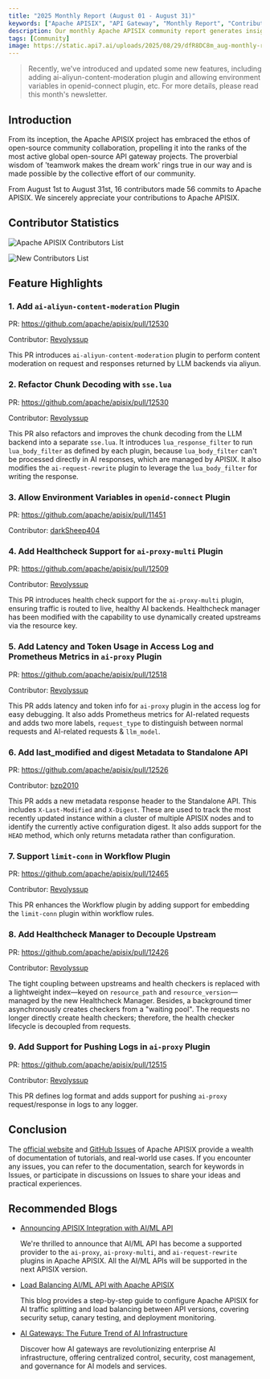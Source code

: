 ```yaml
---
title: "2025 Monthly Report (August 01 - August 31)"
keywords: ["Apache APISIX", "API Gateway", "Monthly Report", "Contributor"]
description: Our monthly Apache APISIX community report generates insights into the project's monthly developments. The reports provide a pathway into the Apache APISIX community, ensuring that you stay well-informed and actively involved.
tags: [Community]
image: https://static.api7.ai/uploads/2025/08/29/dfR8DC8m_aug-monthly-report-cover-en.webp
---
```


> Recently, we've introduced and updated some new features, including adding ai-aliyun-content-moderation plugin and allowing environment variables in openid-connect plugin, etc. For more details, please read this month's newsletter.

<!--truncate-->

## Introduction

From its inception, the Apache APISIX project has embraced the ethos of open-source community collaboration, propelling it into the ranks of the most active global open-source API gateway projects. The proverbial wisdom of 'teamwork makes the dream work' rings true in our way and is made possible by the collective effort of our community.

From August 1st to August 31st, 16 contributors made 56 commits to Apache APISIX. We sincerely appreciate your contributions to Apache APISIX.

## Contributor Statistics

![Apache APISIX Contributors List](https://static.api7.ai/uploads/2025/08/29/SWsZprNc_aug-contributor-list.webp)

![New Contributors List](https://static.api7.ai/uploads/2025/08/29/7SSxLwiC_aug-new-contributors.webp)

## Feature Highlights

### 1. Add `ai-aliyun-content-moderation` Plugin

PR: https://github.com/apache/apisix/pull/12530

Contributor: [Revolyssup](https://github.com/Revolyssup)

This PR introduces `ai-aliyun-content-moderation` plugin to perform content moderation on request and responses returned by LLM backends via aliyun.

### 2. Refactor Chunk Decoding with `sse.lua`

PR: https://github.com/apache/apisix/pull/12530

Contributor: [Revolyssup](https://github.com/Revolyssup)

This PR also refactors and improves the chunk decoding from the LLM backend into a separate `sse.lua`. It introduces `lua_response_filter` to run `lua_body_filter` as defined by each plugin, because `lua_body_filter` can't be processed directly in AI responses, which are managed by APISIX. It also modifies the `ai-request-rewrite` plugin to leverage the `lua_body_filter` for writing the response.

### 3. Allow Environment Variables in `openid-connect` Plugin

PR: https://github.com/apache/apisix/pull/11451

Contributor: [darkSheep404](https://github.com/darkSheep404)

### 4. Add Healthcheck Support for `ai-proxy-multi` Plugin

PR: https://github.com/apache/apisix/pull/12509

Contributor: [Revolyssup](https://github.com/Revolyssup)

This PR introduces health check support for the `ai-proxy-multi` plugin, ensuring traffic is routed to live, healthy AI backends. Healthcheck manager has been modified with the capability to use dynamically created upstreams via the resource key.

### 5. Add Latency and Token Usage in Access Log and Prometheus Metrics in `ai-proxy` Plugin

PR: https://github.com/apache/apisix/pull/12518

Contributor: [Revolyssup](https://github.com/Revolyssup)

This PR adds latency and token info for `ai-proxy` plugin in the access log for easy debugging. It also adds Prometheus metrics for AI-related requests and adds two more labels, `request_type` to distinguish between normal requests and AI-related requests & `llm_model`.

### 6. Add last_modified and digest Metadata to Standalone API

PR: https://github.com/apache/apisix/pull/12526

Contributor: [bzp2010](https://github.com/bzp2010)

This PR adds a new metadata response header to the Standalone API. This includes `X-Last-Modified` and `X-Digest`. These are used to track the most recently updated instance within a cluster of multiple APISIX nodes and to identify the currently active configuration digest. It also adds support for the `HEAD` method, which only returns metadata rather than configuration.

### 7. Support `limit-conn` in Workflow Plugin

PR: https://github.com/apache/apisix/pull/12465

Contributor: [Revolyssup](https://github.com/Revolyssup)

This PR enhances the Workflow plugin by adding support for embedding the `limit-conn` plugin within workflow rules.

### 8. Add Healthcheck Manager to Decouple Upstream

PR: https://github.com/apache/apisix/pull/12426

Contributor: [Revolyssup](https://github.com/Revolyssup)

The tight coupling between upstreams and health checkers is replaced with a lightweight index—keyed on `resource_path` and `resource_version`—managed by the new Healthcheck Manager. Besides, a background timer asynchronously creates checkers from a "waiting pool". The requests no longer directly create health checkers; therefore, the health checker lifecycle is decoupled from requests.

### 9. Add Support for Pushing Logs in `ai-proxy` Plugin

PR: https://github.com/apache/apisix/pull/12515

Contributor: [Revolyssup](https://github.com/Revolyssup)

This PR defines log format and adds support for pushing `ai-proxy` request/response in logs to any logger.

## Conclusion

The [official website](https://apisix.apache.org/) and [GitHub Issues](https://github.com/apache/apisix/issues) of Apache APISIX provide a wealth of documentation of tutorials, and real-world use cases. If you encounter any issues, you can refer to the documentation, search for keywords in Issues, or participate in discussions on Issues to share your ideas and practical experiences.

## Recommended Blogs

- [Announcing APISIX Integration with AI/ML API](https://apisix.apache.org/blog/2025/07/29/announcing-integration-of-apisix-and-ai-ml-api/)

  We're thrilled to announce that AI/ML API has become a supported provider to the `ai-proxy`, `ai-proxy-multi`, and `ai-request-rewrite` plugins in Apache APISIX. All the AI/ML APIs will be supported in the next APISIX version.

- [Load Balancing AI/ML API with Apache APISIX](https://apisix.apache.org/blog/2025/07/31/load-balancing-between-ai-ml-api-with-apisix/)

  This blog provides a step-by-step guide to configure Apache APISIX for AI traffic splitting and load balancing between API versions, covering security setup, canary testing, and deployment monitoring.

- [AI Gateways: The Future Trend of AI Infrastructure](https://apisix.apache.org/blog/2025/06/18/ai-gateway-future-trend-of-ai-infrastructure/)

  Discover how AI gateways are revolutionizing enterprise AI infrastructure, offering centralized control, security, cost management, and governance for AI models and services.
